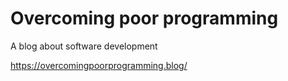 # Overcoming poor programming

A blog about software development

https://overcomingpoorprogramming.blog/
